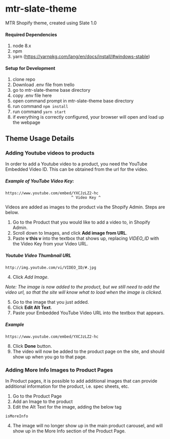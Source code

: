 # mtr-slate-theme
MTR Shopify theme, created using Slate 1.0


#### Required Dependencies
1. node 8.x
2. npm
3. yarn (https://yarnpkg.com/lang/en/docs/install/#windows-stable)

#### Setup for Development
1. clone repo
2. Download .env file from trello
3. go to mtr-slate-theme base directory
4. copy .env file here
5. open command prompt in mtr-slate-theme base directory
6. run command `npm install`
7. run command `yarn start`
8. if everything is correctly configured, your browser will open and load up the webpage

## Theme Usage Details

### Adding Youtube videos to products
In order to add a Youtube video to a product, you need the YouTube Embedded Video ID. This can be obtained from the url for the video.

##### Example of YouTube Video Key:
```
https://www.youtube.com/embed/YXCJzLZ2-hc
                             ^ Video Key ^
```

Videos are added as images to the product via the Shopify Admin.
Steps are below.

1. Go to the Product that you would like to add a video to, in Shopify Admin.
2. Scroll down to Images, and click **Add image from URL**.
3. Paste **v this v** into the textbox that shows up, replacing *VIDEO_ID* with the Video Key from your Video URL.
##### Youtube Video Thumbnail URL
```
http://img.youtube.com/vi/VIDEO_ID/#.jpg
```
4. Click *Add Image*.

*Note: The image is now added to the product, but we still need to add the video url, so that the site will know what to load when the image is clicked.*

5. Go to the image that you just added.
6. Click **Edit Alt Text**.
7. Paste your Embedded YouTube Video URL into the textbox that appears.
##### Example
```
https://www.youtube.com/embed/YXCJzLZ2-hc
```
8. Click **Done** button.
9. The video will now be added to the product page on the site, and should show up when you go to that page.

### Adding More Info Images to Product Pages
In Product pages, it is possible to add additional images that can provide additional information for the product, i.e. spec sheets, etc.

1. Go to the Product Page
2. Add an Image to the product
3. Edit the Alt Text for the image, adding the below tag
```
isMoreInfo
```
4. The image will no longer show up in the main product carousel, and will show up in the More Info section of the Product Page.
